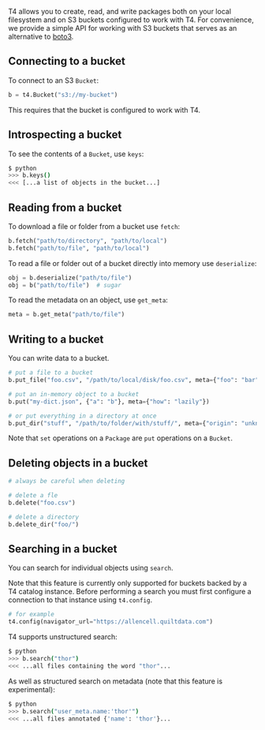 T4 allows you to create, read, and write packages both on your local filesystem and on S3 buckets configured to work with T4. For convenience, we provide a simple API for working with S3 buckets that serves as an alternative to [boto3](https://boto3.amazonaws.com/v1/documentation/api/latest/index.html).

## Connecting to a bucket

To connect to an S3 `Bucket`:

```python
b = t4.Bucket("s3://my-bucket")
```

This requires that the bucket is configured to work with T4.

## Introspecting a bucket

To see the contents of a `Bucket`, use `keys`:

```bash
$ python
>>> b.keys()
<<< [...a list of objects in the bucket...]
```

## Reading from a bucket

To download a file or folder from a bucket use `fetch`:

```python
b.fetch("path/to/directory", "path/to/local")
b.fetch("path/to/file", "path/to/local")
```

To read a file or folder out of a bucket directly into memory use `deserialize`:

```python
obj = b.deserialize("path/to/file")
obj = b("path/to/file")  # sugar
```

To read the metadata on an object, use `get_meta`:

```python
meta = b.get_meta("path/to/file")
```

## Writing to a bucket

You can write data to a bucket.

```python
# put a file to a bucket
b.put_file("foo.csv", "/path/to/local/disk/foo.csv", meta={"foo": "bar"})

# put an in-memory object to a bucket
b.put("my-dict.json", {"a": "b"}, meta={"how": "lazily"})

# or put everything in a directory at once
b.put_dir("stuff", "/path/to/folder/with/stuff/", meta={"origin": "unknown"})
```

Note that `set` operations on a `Package` are `put` operations on a `Bucket`.

## Deleting objects in a bucket

```python
# always be careful when deleting

# delete a fle
b.delete("foo.csv")

# delete a directory
b.delete_dir("foo/")
```

## Searching in a bucket

You can search for individual objects using `search`.

Note that this feature is currently only supported for buckets backed by a T4 catalog instance. Before performing a search you must first configure a connection to that instance using `t4.config`.

```python
# for example
t4.config(navigator_url="https://allencell.quiltdata.com")
```

T4 supports unstructured search:

```bash
$ python
>>> b.search("thor")
<<< ...all files containing the word "thor"...
```

As well as structured search on metadata (note that this feature is experimental):

```bash
$ python
>>> b.search("user_meta.name:'thor'")
<<< ...all files annotated {'name': 'thor'}...
```